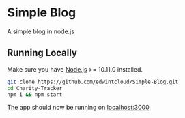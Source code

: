 # Simple Blog
A simple blog in node.js

## Running Locally
Make sure you have [Node.js](http://nodejs.org/) >= 10.11.0 installed.

```sh
git clone https://github.com/edwintcloud/Simple-Blog.git
cd Charity-Tracker
npm i && npm start
```

The app should now be running on [localhost:3000](http://localhost:3000/).
